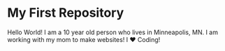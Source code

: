 # My First Repository
Hello World! I am a 10 year old person who lives in Minneapolis, MN. I am working with my mom to make websites! I :heart: Coding!
